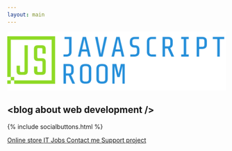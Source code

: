 ```yaml
---
layout: main
---
```


<!-- <h1>JavaScript Room</h1> -->
<div>
  <img id="logo" src="/assets/img/logo-text-horizontal.png" />
</div>

<h2>&lt;blog about web development /&gt;</h2>

{% include socialbuttons.html %}
<div class="btn-container">
  <a
    class="btn"
    href="http://shop.roomjs.com"
    title="Merch for devs"
    target="_blank"
    rel="noopener noreferrer"
  >
    <i class="fas fa-tshirt"></i>
    Online store
  </a>
  <a
    class="btn"
    href="https://jobs.roomjs.com"
    title="IT jobs portal"
    target="_blank"
    rel="noopener noreferrer"
  >
    <i class="fas fa-suitcase"></i>
    IT Jobs
  </a>
  <a
    class="btn"
    href="mail:info@roomjs.com"
    title="Contact me"
    target="_blank"
    rel="noopener noreferrer"
  >
    <i class="fas fa-envelope"></i>
    Contact me
  </a>
  <a
    class="btn blue"
    href="http://support.roomjs.com"
    title="Support project"
    target="_blank"
    rel="noopener noreferrer"
  >
    <i class="fas fa-donate"></i>
    Support project
  </a>
</div>
